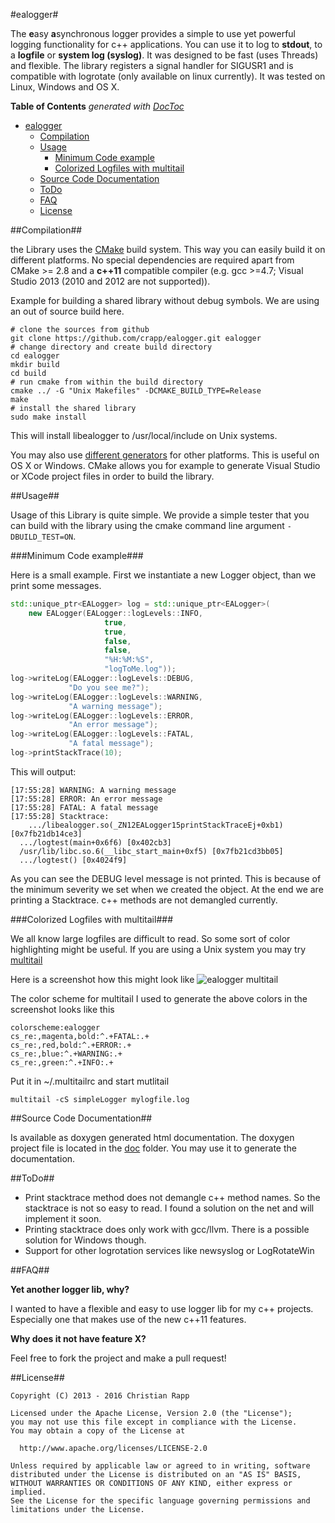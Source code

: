 #ealogger#

The **e**asy **a**synchronous logger provides a simple to use yet powerful logging
functionality for c++ applications.
You can use it to log to **stdout**, to a **logfile** or **system log (syslog)**.
It was designed to be fast (uses Threads) and flexible. The library registers a
signal handler for SIGUSR1 and is compatible with logrotate (only available on
linux currently). It was tested on Linux, Windows and OS X.

**Table of Contents**  *generated with [DocToc](http://doctoc.herokuapp.com/)*

- [ealogger](#ealogger)
	- [Compilation](#compilation)
	- [Usage](#usage)
		- [Minimum Code example](#minimum-code-example)
		- [Colorized Logfiles with multitail](#colorized-logfiles-with-multitail)
	- [Source Code Documentation](#source-code-documentation)
	- [ToDo](#todo)
	- [FAQ](#faq)
	- [License](#license)


##Compilation##

the Library uses the [CMake](http://cmake.org/) build system. This way you
can easily build it on different platforms. No special dependencies are
required apart from CMake >= 2.8 and a **c++11** compatible compiler (e.g. gcc >=4.7;
Visual Studio 2013 (2010 and 2012 are not supported)).

Example for building a shared library without debug symbols. We are using an
out of source build here.
```shell
# clone the sources from github
git clone https://github.com/crapp/ealogger.git ealogger
# change directory and create build directory
cd ealogger
mkdir build
cd build
# run cmake from within the build directory
cmake ../ -G "Unix Makefiles" -DCMAKE_BUILD_TYPE=Release
make
# install the shared library
sudo make install
```

This will install libealogger to /usr/local/include on Unix systems.

You may also use [different generators](https://cmake.org/cmake/help/latest/manual/cmake-generators.7.html)
for other platforms. This is useful on OS X or Windows. CMake allows you for
example to generate Visual Studio or XCode project files in order to build the library.

##Usage##

Usage of this Library is quite simple. We provide a simple tester that you can
build with the library using the cmake command line argument `-DBUILD_TEST=ON`.

###Minimum Code example###

Here is a small example. First we instantiate a new Logger object, than we print
some messages.

```c++
std::unique_ptr<EALogger> log = std::unique_ptr<EALogger>(
    new EALogger(EALogger::logLevels::INFO,
                     true,
                     true,
                     false,
                     false,
                     "%H:%M:%S",
                     "logToMe.log"));
log->writeLog(EALogger::logLevels::DEBUG,
             "Do you see me?");
log->writeLog(EALogger::logLevels::WARNING,
             "A warning message");
log->writeLog(EALogger::logLevels::ERROR,
             "An error message");
log->writeLog(EALogger::logLevels::FATAL,
             "A fatal message");
log->printStackTrace(10);
```
This will output:
```shell
[17:55:28] WARNING: A warning message
[17:55:28] ERROR: An error message
[17:55:28] FATAL: A fatal message
[17:55:28] Stacktrace:
    .../libealogger.so(_ZN12EALogger15printStackTraceEj+0xb1) [0x7fb21db14ce3]
  .../logtest(main+0x6f6) [0x402cb3]
  /usr/lib/libc.so.6(__libc_start_main+0xf5) [0x7fb21cd3bb05]
  .../logtest() [0x4024f9]
```

As you can see the DEBUG level message is not printed. This is because of the minimum severity
we set when we created the object. At the end we are printing a Stacktrace.
c++ methods are not demangled currently.

###Colorized Logfiles with multitail###

We all know large logfiles are difficult to read. So some sort of color
highlighting might be useful. If you are using a Unix system you may try
[multitail](http://www.vanheusden.com/multitail/)

Here is a screenshot how this might look like
![ealogger multitail](http://crapp.github.io/simplelogger/screenshots/SimpleLoggerMultitail.jpeg "EALogger multitail")

The color scheme for multitail I used to generate the above colors in the
screenshot looks like this

    colorscheme:ealogger
    cs_re:,magenta,bold:^.+FATAL:.+
    cs_re:,red,bold:^.+ERROR:.+
    cs_re:,blue:^.+WARNING:.+
    cs_re:,green:^.+INFO:.+

Put it in ~/.multitailrc and start mutlitail
```shell
multitail -cS simpleLogger mylogfile.log
```
##Source Code Documentation##

Is available as doxygen generated html documentation. The doxygen project file is
located in the  [doc](https://github.com/crapp/ealogger/tree/master/doc) folder.
You may use it to generate the documentation.

##ToDo##

* Print stacktrace method does not demangle c++ method names. So the stacktrace
  is not so easy to read. I found a solution on the net and will implement it soon.
* Printing stacktrace does only work with gcc/llvm. There is a possible solution
  for Windows though.
* Support for other logrotation services like newsyslog or LogRotateWin

##FAQ##

**Yet another logger lib, why?**

I wanted to have a flexible and easy to use logger lib for my c++ projects.
Especially one that makes use of the new c++11 features.

**Why does it not have feature X?**

Feel free to fork the project and make a pull request!

##License##

```
Copyright (C) 2013 - 2016 Christian Rapp

Licensed under the Apache License, Version 2.0 (the "License");
you may not use this file except in compliance with the License.
You may obtain a copy of the License at

  http://www.apache.org/licenses/LICENSE-2.0

Unless required by applicable law or agreed to in writing, software
distributed under the License is distributed on an "AS IS" BASIS,
WITHOUT WARRANTIES OR CONDITIONS OF ANY KIND, either express or implied.
See the License for the specific language governing permissions and
limitations under the License.
```
